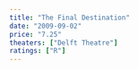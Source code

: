 ```yaml
---
title: "The Final Destination"
date: "2009-09-02"
price: "7.25"
theaters: ["Delft Theatre"]
ratings: ["R"]
---
```

